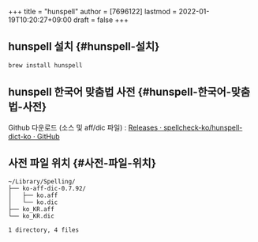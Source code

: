 +++
title = "hunspell"
author = [7696122]
lastmod = 2022-01-19T10:20:27+09:00
draft = false
+++

## hunspell 설치 {#hunspell-설치}

```sh
brew install hunspell
```


## hunspell 한국어 맞춤법 사전 {#hunspell-한국어-맞춤법-사전}

Github 다운로드 (소스 및 aff/dic 파일)
: [Releases · spellcheck-ko/hunspell-dict-ko · GitHub](https://github.com/spellcheck-ko/hunspell-dict-ko/releases)


## 사전 파일 위치 {#사전-파일-위치}

```text
~/Library/Spelling/
├── ko-aff-dic-0.7.92/
│   ├── ko.aff
│   └── ko.dic
├── ko_KR.aff
└── ko_KR.dic

1 directory, 4 files
```
